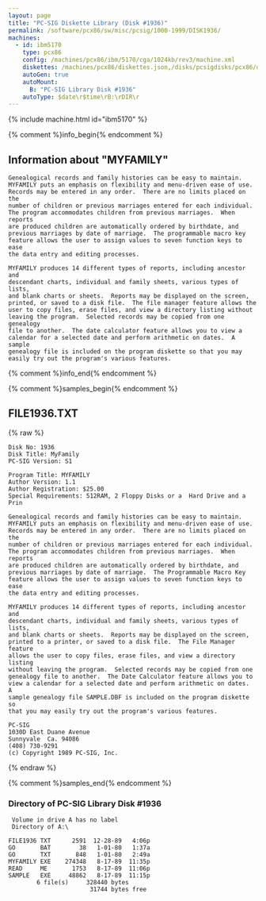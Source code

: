 ```yaml
---
layout: page
title: "PC-SIG Diskette Library (Disk #1936)"
permalink: /software/pcx86/sw/misc/pcsig/1000-1999/DISK1936/
machines:
  - id: ibm5170
    type: pcx86
    config: /machines/pcx86/ibm/5170/cga/1024kb/rev3/machine.xml
    diskettes: /machines/pcx86/diskettes.json,/disks/pcsigdisks/pcx86/diskettes.json
    autoGen: true
    autoMount:
      B: "PC-SIG Library Disk #1936"
    autoType: $date\r$time\rB:\rDIR\r
---
```


{% include machine.html id="ibm5170" %}

{% comment %}info_begin{% endcomment %}

## Information about "MYFAMILY"

    Genealogical records and family histories can be easy to maintain.
    MYFAMILY puts an emphasis on flexibility and menu-driven ease of use.
    Records may be entered in any order.  There are no limits placed on the
    number of children or previous marriages entered for each individual.
    The program accommodates children from previous marriages.  When reports
    are produced children are automatically ordered by birthdate, and
    previous marriages by date of marriage.  The programmable macro key
    feature allows the user to assign values to seven function keys to ease
    the data entry and editing processes.
    
    MYFAMILY produces 14 different types of reports, including ancestor and
    descendant charts, individual and family sheets, various types of lists,
    and blank charts or sheets.  Reports may be displayed on the screen,
    printed, or saved to a disk file.  The file manager feature allows the
    user to copy files, erase files, and view a directory listing without
    leaving the program.  Selected records may be copied from one genealogy
    file to another.  The date calculator feature allows you to view a
    calendar for a selected date and perform arithmetic on dates.  A sample
    genealogy file is included on the program diskette so that you may
    easily try out the program's various features.
{% comment %}info_end{% endcomment %}

{% comment %}samples_begin{% endcomment %}

## FILE1936.TXT

{% raw %}
```
Disk No: 1936                                                           
Disk Title: MyFamily                                                    
PC-SIG Version: S1                                                      
                                                                        
Program Title: MYFAMILY                                                 
Author Version: 1.1                                                     
Author Registration: $25.00                                             
Special Requirements: 512RAM, 2 Floppy Disks or a  Hard Drive and a Prin
                                                                        
Genealogical records and family histories can be easy to maintain.      
MYFAMILY puts an emphasis on flexibility and menu-driven ease of use.   
Records may be entered in any order.  There are no limits placed on the 
number of children or previous marriages entered for each individual.   
The program accommodates children from previous marriages.  When reports
are produced children are automatically ordered by birthdate, and       
previous marriages by date of marriage.  The Programmable Macro Key     
feature allows the user to assign values to seven function keys to ease 
the data entry and editing processes.                                   
                                                                        
MYFAMILY produces 14 different types of reports, including ancestor and 
descendant charts, individual and family sheets, various types of lists,
and blank charts or sheets.  Reports may be displayed on the screen,    
printed to a printer, or saved to a disk file.  The File Manager feature
allows the user to copy files, erase files, and view a directory listing
without leaving the program.  Selected records may be copied from one   
genealogy file to another.  The Date Calculator feature allows you to   
view a calendar for a selected date and perform arithmetic on dates.  A 
sample genealogy file SAMPLE.DBF is included on the program diskette so 
that you may easily try out the program's various features.             
                                                                        
PC-SIG                                                                  
1030D East Duane Avenue                                                 
Sunnyvale  Ca. 94086                                                    
(408) 730-9291                                                          
(c) Copyright 1989 PC-SIG, Inc.                                         
```
{% endraw %}

{% comment %}samples_end{% endcomment %}

### Directory of PC-SIG Library Disk #1936

     Volume in drive A has no label
     Directory of A:\

    FILE1936 TXT      2591  12-28-89   4:06p
    GO       BAT        38   1-01-80   1:37a
    GO       TXT       848   1-01-80   2:49a
    MYFAMILY EXE    274348   8-17-89  11:35p
    READ     ME       1753   8-17-89  11:06p
    SAMPLE   EXE     48862   8-17-89  11:15p
            6 file(s)     328440 bytes
                           31744 bytes free
